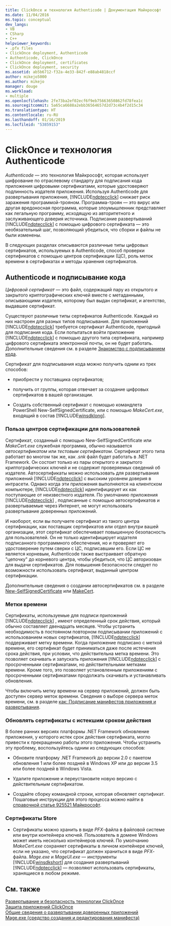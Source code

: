 ```yaml
---
title: ClickOnce и технология Authenticode | Документация Майкрософт
ms.date: 11/04/2016
ms.topic: conceptual
dev_langs:
- VB
- CSharp
- C++
helpviewer_keywords:
- .pfx files
- ClickOnce deployment, Authenticode
- Authenticode, ClickOnce
- ClickOnce deployment, certificates
- ClickOnce deployment, security
ms.assetid: ab5b6712-f32a-4e33-842f-e88ab4818ccf
author: mikejo5000
ms.author: mikejo
manager: douge
ms.workload:
- multiple
ms.openlocfilehash: 2fe73ba2ef02ecf6f9eb75663650862fd78fea1c
ms.sourcegitcommit: 5a65ca6688a2ebb36564657d2d73c4b4f2d15c34
ms.translationtype: HT
ms.contentlocale: ru-RU
ms.lasthandoff: 01/16/2019
ms.locfileid: "53859153"
---
```

# <a name="clickonce-and-authenticode"></a>ClickOnce и технология Authenticode
*Authenticode* — это технология Майкрософт, которая использует шифрование по отраслевому стандарту для подписания кода приложения цифровыми сертификатами, которые удостоверяют подлинность издателя приложения. Используя Authenticode для развертывания приложения, [!INCLUDE[ndptecclick](../deployment/includes/ndptecclick_md.md)] снижает риск заражения программой-трояном. Программа-троян — это вирус или другая вредоносная программа, которые злоумышленник представляет как легальную программу, исходящую из авторитетного и заслуживающего доверия источника. Подписание развертываний [!INCLUDE[ndptecclick](../deployment/includes/ndptecclick_md.md)] с помощью цифрового сертификата — это необязательный шаг, позволяющий убедиться, что сборки и файлы не были изменены.  
  
 В следующих разделах описываются различные типы цифровых сертификатов, используемых в Authenticode, способ проверки сертификатов с помощью центров сертификации (ЦС), роль меток времени в сертификатах и методы хранения сертификатов.  
  
## <a name="authenticode-and-code-signing"></a>Authenticode и подписывание кода  
 *Цифровой сертификат* — это файл, содержащий пару из открытого и закрытого криптографических ключей вместе с метаданными, описывающими издателя, которому был выдан сертификат, и агентство, выдавшее сертификат.  
  
 Существуют различные типы сертификатов Authenticode. Каждый из них настроен для разных типов подписывания. Для приложений [!INCLUDE[ndptecclick](../deployment/includes/ndptecclick_md.md)] требуется сертификат Authenticode, пригодный для подписания кода. Если попытаться войти приложение [!INCLUDE[ndptecclick](../deployment/includes/ndptecclick_md.md)] с помощью другого типа сертификата, например цифрового сертификата электронной почты, он не будет работать. Дополнительные сведения см. в разделе [Знакомство с подписыванием кода](http://go.microsoft.com/fwlink/?LinkId=179452).  
  
 Сертификат для подписывания кода можно получить одним из трех способов:  
  
- приобрести у поставщика сертификатов;  
  
- получить от группы, которая отвечает за создание цифровых сертификатов в вашей организации.  
  
- Создать собственный сертификат с помощью командлета PowerShell New-SelfSignedCertificate, или с помощью *MakeCert.exe*, входящий в состав [!INCLUDE[winsdklong](../deployment/includes/winsdklong_md.md)].  
  
### <a name="how-using-certificate-authorities-helps-users"></a>Польза центров сертификации для пользователей  
 Сертификат, созданный с помощью New-SelfSignedCertificate или *MakeCert.exe* служебная программа, обычно называется *автосертификатом* или *тестовым сертификатом*. Сертификат этого типа работает во многом так же, как *.snk* файл будет работать в .NET Framework. Он состоит только из пары открытого и закрытого криптографических ключей и не содержит проверяемых сведений об издателе. Автосертификаты можно использовать для развертывания приложений [!INCLUDE[ndptecclick](../deployment/includes/ndptecclick_md.md)] с высоким уровнем доверия в интрасети. Однако когда эти приложения выполняются на клиентском компьютере, [!INCLUDE[ndptecclick](../deployment/includes/ndptecclick_md.md)] идентифицирует их как поступающие от неизвестного издателя. По умолчанию приложения [!INCLUDE[ndptecclick](../deployment/includes/ndptecclick_md.md)] , подписанные с помощью автосертификатов и развертываемые через Интернет, не могут использовать развертывание доверенных приложений.  
  
 И наоборот, если вы получаете сертификат из такого центра сертификации, как поставщик сертификатов или отдел внутри вашей организации, этот сертификат обеспечивает повышенную безопасность для пользователей. Он не только идентифицирует издателя подписанного программного обеспечения, но и проверяет его удостоверение путем сверки с ЦС, подписавшим его. Если ЦС не является корневым, Authenticode также выстраивает обратную "цепочку" до корневого центра, чтобы убедиться, что ЦС авторизован для выдачи сертификатов. Для повышения безопасности следует по возможности использовать сертификат, выданный центром сертификации.  
  
 Дополнительные сведения о создании автосертификатов см. в разделе [New-SelfSignedCertificate](https://technet.microsoft.com/itpro/powershell/windows/pkiclient/new-selfsignedcertificate) или [MakeCert](/windows/desktop/SecCrypto/makecert).  
  
### <a name="timestamps"></a>Метки времени  
 Сертификаты, используемые для подписи приложений [!INCLUDE[ndptecclick](../deployment/includes/ndptecclick_md.md)] , имеют определенный срок действия, который обычно составляет двенадцать месяцев. Чтобы устранить необходимость в постоянном повторном подписывании приложений с использованием новых сертификатов, [!INCLUDE[ndptecclick](../deployment/includes/ndptecclick_md.md)] поддерживает метку времени. Когда приложение подписано с меткой времени, его сертификат будет приниматься даже после истечения срока действия, при условии, что действительна метка времени. Это позволяет скачивать и запускать приложения [!INCLUDE[ndptecclick](../deployment/includes/ndptecclick_md.md)] с просроченными сертификатами, но действительными метками времени. Кроме того, это позволяет установленным приложениям с просроченными сертификатами продолжать скачивать и устанавливать обновления.  
  
 Чтобы включить метку времени на сервер приложений, должен быть доступен сервер меток времени. Сведения о выборе сервера меток времени, см. в разделе [как: Подписание манифестов приложения и развертывания](../ide/how-to-sign-application-and-deployment-manifests.md).  
  
### <a name="update-expired-certificates"></a>Обновлять сертификаты с истекшим сроком действия  
 В более ранних версиях платформы .NET Framework обновление приложения, у которого истек срок действия сертификата, могло привести к прекращению работы этого приложения. Чтобы устранить эту проблему, воспользуйтесь одним из следующих способов:  
  
-   Обновите платформу .NET Framework до версии 2.0 с пакетом обновления 1 или более поздней в Windows XP или до версии 3.5 или более поздней в Windows Vista.  
  
-   Удалите приложение и переустановите новую версию с действительным сертификатом.  
  
-   Создайте сборку командной строки, которая обновляет сертификат. Пошаговые инструкции для этого процесса можно найти в [справочной статье 925521 Майкрософт](http://go.microsoft.com/fwlink/?LinkId=179454).  
  
### <a name="store-certificates"></a>Сертификаты Store  
  
- Сертификаты можно хранить в виде *PFX*-файла в файловой системе или внутри контейнера ключей. Пользователь в домене Windows может иметь несколько контейнеров ключей. По умолчанию *MakeCert.exe* сохраняет сертификаты в личном контейнере ключей, если не указано, что сертификат должен храниться в виде *PFX*-файла. *Mage.exe* и *MageUI.exe* — инструменты [!INCLUDE[winsdkshort](../debugger/debug-interface-access/includes/winsdkshort_md.md)] для создания развертываний [!INCLUDE[ndptecclick](../deployment/includes/ndptecclick_md.md)] — позволяют использовать сертификаты, хранящиеся в любом режиме.  
  
## <a name="see-also"></a>См. также  
 [Развертывание и безопасность технологии ClickOnce](../deployment/clickonce-security-and-deployment.md)   
 [Защита приложений ClickOnce](../deployment/securing-clickonce-applications.md)   
 [Общие сведения о развертывании доверенных приложений](../deployment/trusted-application-deployment-overview.md)   
 [Mage.exe (средство создания и редактирования манифеста)](/dotnet/framework/tools/mage-exe-manifest-generation-and-editing-tool)